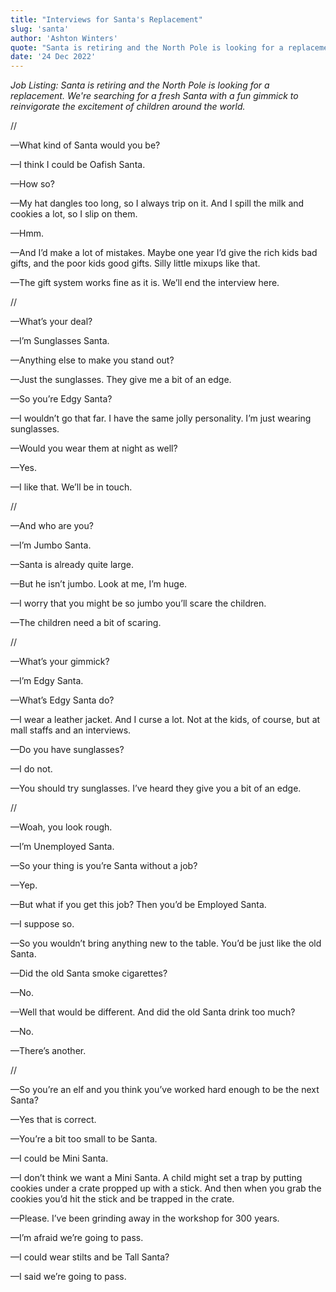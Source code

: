 ```yaml
---
title: "Interviews for Santa's Replacement"
slug: 'santa'
author: 'Ashton Winters'
quote: "Santa is retiring and the North Pole is looking for a replacement. We're searching for a fresh Santa with a fun gimmick to reinvigorate the excitement of children around the world."
date: '24 Dec 2022'
---
```


*Job Listing: Santa is retiring and the North Pole is looking for a replacement. We're searching for a fresh Santa with a fun gimmick to reinvigorate the excitement of children around the world.*

//

—What kind of Santa would you be?

—I think I could be Oafish Santa.

—How so?

—My hat dangles too long, so I always trip on it. And I spill the milk and cookies a lot, so I slip on them.

—Hmm.

—And I’d make a lot of mistakes. Maybe one year I’d give the rich kids bad gifts, and the poor kids good gifts. Silly little mixups like that.

—The gift system works fine as it is. We’ll end the interview here.

//

—What’s your deal?

—I’m Sunglasses Santa.

—Anything else to make you stand out?

—Just the sunglasses. They give me a bit of an edge.

—So you’re Edgy Santa?

—I wouldn’t go that far. I have the same jolly personality. I’m just wearing sunglasses.

—Would you wear them at night as well?

—Yes.

—I like that. We’ll be in touch.

//

—And who are you?

—I’m Jumbo Santa.

—Santa is already quite large.

—But he isn’t jumbo. Look at me, I’m huge.

—I worry that you might be so jumbo you’ll scare the children.

—The children need a bit of scaring.

//

—What’s your gimmick?

—I’m Edgy Santa.

—What’s Edgy Santa do?

—I wear a leather jacket. And I curse a lot. Not at the kids, of course, but at mall staffs and an interviews.

—Do you have sunglasses?

—I do not.

—You should try sunglasses. I’ve heard they give you a bit of an edge.

//

—Woah, you look rough.

—I’m Unemployed Santa.

—So your thing is you’re Santa without a job?

—Yep.

—But what if you get this job? Then you’d be Employed Santa.

—I suppose so.

—So you wouldn’t bring anything new to the table. You’d be just like the old Santa.

—Did the old Santa smoke cigarettes?

—No.

—Well that would be different. And did the old Santa drink too much?

—No.

—There’s another.

//

—So you’re an elf and you think you’ve worked hard enough to be the next Santa?

—Yes that is correct.

—You’re a bit too small to be Santa.

—I could be Mini Santa.

—I don’t think we want a Mini Santa. A child might set a trap by putting cookies under a crate propped up with a stick. And then when you grab the cookies you’d hit the stick and be trapped in the crate.

—Please. I’ve been grinding away in the workshop for 300 years.

—I’m afraid we’re going to pass.

—I could wear stilts and be Tall Santa?

—I said we’re going to pass.
